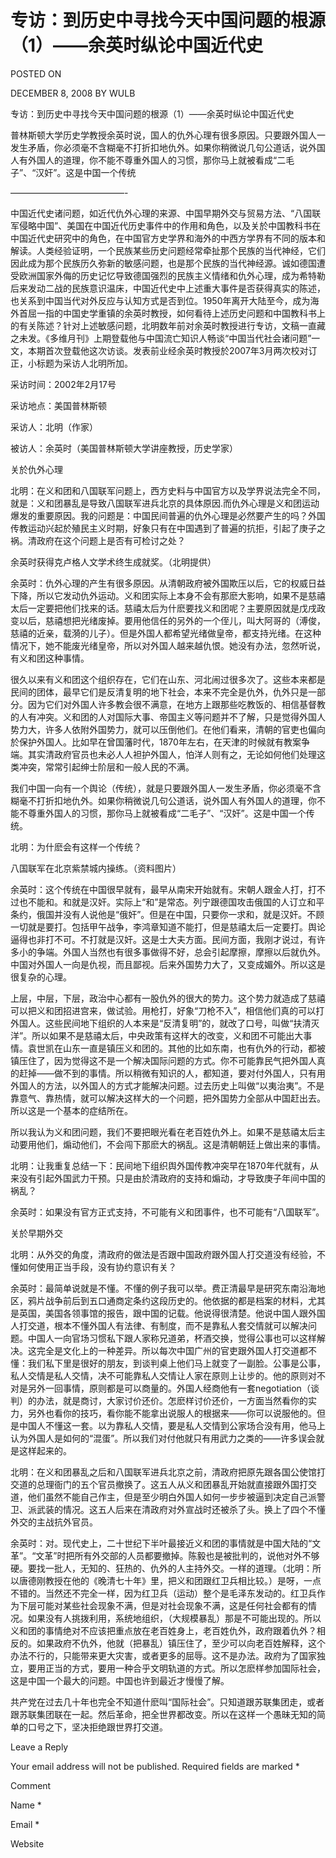 # 专访：到历史中寻找今天中国问题的根源（1）——余英时纵论中国近代史  
POSTED ON

DECEMBER 8, 2008 BY WULB

专访：到历史中寻找今天中国问题的根源（1）——余英时纵论中国近代史

  普林斯顿大学历史学教授余英时说，国人的仇外心理有很多原因。只要跟外国人一发生矛盾，你必须毫不含糊毫不打折扣地仇外。如果你稍微说几句公道话，说外国人有外国人的道理，你不能不尊重外国人的习惯，那你马上就被看成“二毛子”、“汉奸”。这是中国一个传统

—————————————-

中国近代史诸问题，如近代仇外心理的来源、中国早期外交与贸易方法、“八国联军侵略中国”、美国在中国近代历史事件中的作用和角色，以及关於中国教科书在中国近代史研究中的角色，在中国官方史学界和海外的中西方学界有不同的版本和解读。人类经验证明，一个民族某些历史问题经常牵扯那个民族的当代神经，它们因此成为那个民族历久弥新的敏感问题，也是那个民族的当代神经源。诚如德国遭受欧洲国家外侮的历史记忆导致德国强烈的民族主义情绪和仇外心理，成为希特勒后来发动二战的民族意识温床，中国近代史中上述重大事件是否获得真实的陈述，也关系到中国当代对外反应与认知方式是否到位。1950年离开大陆至今，成为海外首屈一指的中国史学重镇的余英时教授，如何看待上述历史问题和中国教科书上的有关陈述？针对上述敏感问题，北明数年前对余英时教授进行专访，文稿一直藏之未发。《多维月刊》上期登载他与中国流亡知识人畅谈“中国当代社会诸问题”一文，本期首次登载他这次访谈。发表前业经余英时教授於2007年3月两次校对订正，小标题为采访人北明所加。

采访时间：2002年2月17号

采访地点：美国普林斯顿

采访人：北明（作家）

被访人：余英时（美国普林斯顿大学讲座教授，历史学家）

关於仇外心理

北明：在义和团和八国联军问题上，西方史料与中国官方以及学界说法完全不同，就是：义和团暴乱是导致八国联军进兵北京的具体原因.而仇外心理是义和团运动爆发的重要原因。我的问题是：中国民间普遍的仇外心理是必然要产生的吗？外国传教运动兴起於殖民主义时期，好象只有在中国遇到了普遍的抗拒，引起了庚子之祸。清政府在这个问题上是否有可检讨之处？





余英时获得克卢格人文学术终生成就奖。（北明提供）

余英时：仇外心理的产生有很多原因。从清朝政府被外国欺压以后，它的权威日益下降，所以它发动仇外运动。义和团实际上本身不会有那麽大影响，如果不是慈禧太后一定要把他们找来的话。慈禧太后为什麽要找义和团呢？主要原因就是戊戌政变以后，慈禧想把光绪废掉。要用他信任的另外的一个侄儿，叫大阿哥的（溥俊，慈禧的近亲，载漪的儿子）。但是外国人都希望光绪做皇帝，都支持光绪。在这种情况下，她不能废光绪皇帝，所以对外国人越来越仇恨。她没有办法，忽然听说，有义和团这种事情。

很久以来有义和团这个组织存在，它们在山东、河北闹过很多次了。这些本来都是民间的团体，最早它们是反清复明的地下社会，本来不完全是仇外，仇外只是一部分。因为它们对外国人许多教会很不满意，在地方上跟那些吃教饭的、相信基督教的人有冲突。义和团的人对国际大事、帝国主义等问题并不了解，只是觉得外国人势力大，许多人依附外国势力，就可以压倒他们。在他们看来，清朝的官吏也偏向於保护外国人。比如早在曾国藩时代，1870年左右，在天津的时候就有教案争端。其实清政府官员也未必人人袒护外国人，怕洋人则有之，无论如何他们处理这类冲突，常常引起绅士阶层和一般人民的不满。

我们中国一向有一个舆论（传统），就是只要跟外国人一发生矛盾，你必须毫不含糊毫不打折扣地仇外。如果你稍微说几句公道话，说外国人有外国人的道理，你不能不尊重外国人的习惯，那你马上就被看成“二毛子”、“汉奸”。这是中国一个传统。

北明：为什麽会有这样一个传统？





八国联军在北京紫禁城内操练。（资料图片）

余英时：这个传统在中国很早就有，最早从南宋开始就有。宋朝人跟金人打，打不过也不能和。和就是汉奸。实际上“和”是常态。列宁跟德国攻击俄国的人订立和平条约，俄国并没有人说他是“俄奸”。但是在中国，只要你一求和，就是汉奸。不顾一切就是要打。包括甲午战争，李鸿章知道不能打，但是慈禧太后一定要打。舆论逼得也非打不可。不打就是汉奸。这是士大夫方面。民间方面，我刚才说过，有许多小的争端。外国人当然也有很多事做得不好，总会引起摩擦，摩擦以后就仇外。中国对外国人一向是仇视，而且鄙视。后来外国势力大了，又变成媚外。所以这是很复杂的心理。

上层，中层，下层，政治中心都有一股仇外的很大的势力。这个势力就造成了慈禧可以把义和团招进宫来，做试验。用枪打，好象“刀枪不入”，相信他们真的可以打外国人。这些民间地下组织的人本来是“反清复明”的，就改了口号，叫做“扶清灭洋”。所以如果不是慈禧太后，中央政策有这样大的改变，义和团不可能出大事情。袁世凯在山东一直是镇压义和团的。其他的比如东南，也有仇外的行动，都被镇压住了，因为觉得这不是一个解决国际问题的方式。你不可能靠民气把外国人真的赶掉——做不到的事情。所以稍微有知识的人，都知道，要对付外国人，只有用外国人的方法，以外国人的方式才能解决问题。过去历史上叫做“以夷治夷”。不是靠意气、靠热情，就可以解决这样大的一个问题，把外国势力全部从中国赶出去。所以这是一个基本的症结所在。

所以我认为义和团问题，我们不要把眼光看在老百姓仇外上。如果不是慈禧太后主动要用他们，煽动他们，不会闯下那麽大的祸乱。这是清朝朝廷上做出来的事情。

北明：让我重复总结一下：民间地下组织舆外国传教冲突早在1870年代就有，从来没有引起外国武力干预。只是由於清政府的支持和煽动，才导致庚子年间中国的祸乱？

余英时：如果没有官方正式支持，不可能有义和团事件，也不可能有“八国联军”。

关於早期外交

北明：从外交的角度，清政府的做法是否跟中国政府跟外国人打交道没有经验，不懂如何使用正当手段，没有协约意识有关？

余英时：最简单说就是不懂。不懂的例子我可以举。费正清最早是研究东南沿海地区，鸦片战争前后到五口通商定条约这段历史的。他依据的都是档案的材料，尤其是英国，美国各领事馆的报告，跟中国的记载。他说得很清楚。他说中国人跟外国人打交道，根本不懂外国人有法律、有制度，而不是靠私人套交情就可以解决问题。中国人一向官场习惯私下跟人家称兄道弟，杯酒交换，觉得公事也可以这样解决。这完全是文化上的一种差异。所以每次中国广州的官吏跟外国人打交道都不懂：我们私下里是很好的朋友，到谈判桌上他们马上就变了一副脸。公事是公事，私人交情是私人交情，决不可能靠私人交情让人家在原则上让步的。他的原则对不对是另外一回事情，原则都是可以商量的。外国人经商他有一套negotiation（谈判）的办法，就是商讨，大家讨价还价。怎麽样讨价还价，一方面当然看你的实力，另外也看你的技巧，看你能不能拿出说服人的根据来——你可以说服他的。但是中国人不懂这一套。以为靠私人交情，要是私人交情到公家场合没有用，他马上认为外国人是如何的“混蛋”。所以我们对付他就只有用武力之类的——许多误会就是这样起来的。

北明：在义和团暴乱之后和八国联军进兵北京之前，清政府把原先跟各国公使馆打交道的总理衙门的五个官员撤换了。这五人从义和团暴乱开始就直接跟外国打交道，他们虽然不能自己作主，但是至少明白外国人如何一步步被逼到决定自己派警卫、派武装的情况。这五人后来在清政府对外宣战时还被杀了头。换上了四个不懂外交的主战抗外官员。

余英时：对。现代史上，二十世纪下半叶最接近义和团的事情就是中国大陆的“文革”。“文革”时把所有外交部的人员都要撤掉。陈毅也是被批判的，说他对外不够硬。要找一批人，无知的、狂热的、仇外的人主持外交。一样的道理。（北明：所以唐德刚教授在他的《晚清七十年》里，把义和团跟红卫兵相比较。）是呀，一点不错的。当然还不完全一样，因为红卫兵（运动）整个是毛泽东发动的。红卫兵作为下层可能对某些社会现象不满，但是对社会现象不满，这是任何社会都有的情况。如果没有人挑拨利用，系统地组织，（大规模暴乱）那是不可能出现的。所以义和团的事情绝对不应该把重点放在老百姓身上，老百姓仇外，政府跟着仇外？相反的。如果政府不仇外，他就（把暴乱）镇压住了，至少可以向老百姓解释，这个办法不行的，只能带来更大灾害，或者更多的屈辱。这不是办法。政府为了国家独立，要用正当的方式，要用一种合乎文明轨道的方式。所以怎麽样参加国际社会，这是中国一个最大的问题。中国也许到最近才慢慢了解。

共产党在过去几十年也完全不知道什麽叫“国际社会”。只知道跟苏联集团走，或者跟苏联集团联在一起。然后革命，把全世界都改变。所以在这样一个愚昧无知的简单的口号之下，坚决拒绝跟世界打交道。

Leave a Reply

Your email address will not be published. Required fields are marked *

Comment

Name *

Email *

Website